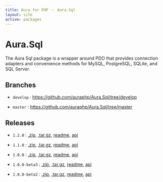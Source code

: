 ```yaml
---
title: Aura for PHP -- Aura.Sql
layout: site
active: packages
---
```


Aura.Sql
========

The Aura Sql package is a wrapper around PDO that provides connection adapters and convenience methods for MySQL, PostgreSQL, SQLite, and SQL Server.

Branches
--------

- `develop` : <https://github.com/auraphp/Aura.Sql/tree/develop>

- `master` : <https://github.com/auraphp/Aura.Sql/tree/master>

Releases
--------

- `1.2.0` : [.zip](https://github.com/auraphp/Aura.Sql/zipball/1.2.0), [.tar.gz](https://github.com/auraphp/Aura.Sql/tarball/1.2.0), [readme](1.2.0/), [api](1.2.0/api/)

- `1.1.0` : [.zip](https://github.com/auraphp/Aura.Sql/zipball/1.1.0), [.tar.gz](https://github.com/auraphp/Aura.Sql/tarball/1.1.0), [readme](1.1.0/), [api](1.1.0/api/)

- `1.0.0` : [.zip](https://github.com/auraphp/Aura.Sql/zipball/1.0.0), [.tar.gz](https://github.com/auraphp/Aura.Sql/tarball/1.0.0), [readme](1.0.0/), [api](1.0.0/api/)

- `1.0.0-beta3` : [.zip](https://github.com/auraphp/Aura.Sql/zipball/1.0.0-beta3), [.tar.gz](https://github.com/auraphp/Aura.Sql/tarball/1.0.0-beta3), [readme](1.0.0-beta3/), [api](1.0.0-beta3/api/)

- `1.0.0-beta2` : [.zip](https://github.com/auraphp/Aura.Sql/zipball/1.0.0-beta2), [.tar.gz](https://github.com/auraphp/Aura.Sql/tarball/1.0.0-beta2), [readme](1.0.0-beta2/), [api](1.0.0-beta2/api/)
